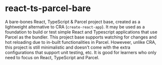 # react-ts-parcel-bare
A bare-bones React, TypeScript &amp; Parcel project base, created as a lightweight alternative to CRA (`create-react-app`). It may be used as a foundation to build or test simple React and Typescript applications that use Parcel as the bundler. This project base supports watching for changes and hot reloading due to in-built functionalities in Parcel.  Howeveer, unlike CRA, this project is still minimalistic and doesn't come with the extra configurations that support unit testing, etc. It is good for learners who only need to focus on React, TypeScript and Parcel.
